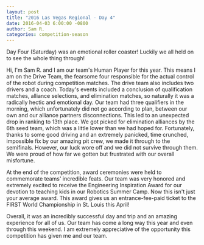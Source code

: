 ```yaml
---
layout: post
title: "2016 Las Vegas Regional - Day 4"
date: 2016-04-03 6:00:00 -0800
author: Sam R.
categories: competition-season
---
```


Day Four (Saturday) was an emotional roller coaster! Luckily we all held on to see the whole thing through!

Hi, I'm Sam R. and I am our team's Human Player for this year. This means I am on the Drive Team, the fearsome four responsible for the actual control of the robot during competition matches. The drive team also includes two drivers and a coach. Today's events included a conclusion of qualification matches, alliance selections, and elimination matches, so naturally it was a radically hectic and emotional day. Our team had three qualifiers in the morning, which unfortunately did not go according to plan, between our own and our alliance partners disconnections. This led to an unexpected drop in ranking to 13th place. We got picked for elimination alliances by the 6th seed team, which was a little lower than we had hoped for. Fortunately, thanks to some good driving and an extremely panicked, time crunched, impossible fix by our amazing pit crew, we made it through to the semifinals. However, our luck wore off and we did not survive through them. We were proud of how far we gotten but frustrated with our overall misfortune.

At the end of the competition, award ceremonies were held to commemorate teams' incredible feats. Our team was very honored and extremely excited to receive the Engineering Inspiration Award for our devotion to teaching kids in our Robotics Summer Camp. Now this isn't just your average award. This award gives us an entrance-fee-paid ticket to the FIRST World Championship in St. Louis this April!

Overall, it was an incredibly successful day and trip and an amazing experience for all of us. Our team has come a long way this year and even through this weekend. I am extremely appreciative of the opportunity this competition has given me and our team.
